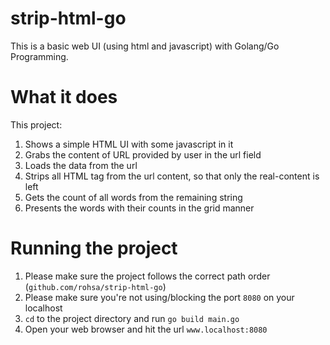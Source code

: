 # strip-html-go
This is a basic web UI (using html and javascript) with Golang/Go Programming.
# What it does
This project:
1. Shows a simple HTML UI with some javascript in it
2. Grabs the content of URL provided by user in the url field
3. Loads the data from the url
4. Strips all HTML tag from the url content, so that only the real-content is left
5. Gets the count of all words from the remaining string
6. Presents the words with their counts in the grid manner
# Running the project
1. Please make sure the project follows the correct path order (`github.com/rohsa/strip-html-go`)
2. Please make sure you're not using/blocking the port `8080` on your localhost
2. `cd` to the project directory and run `go build main.go`
3. Open your web browser and hit the url `www.localhost:8080`
